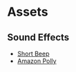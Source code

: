 # Assets

## Sound Effects

* [Short Beep](https://elements.envato.com/household-microwave-microwave-beep-operate-short-3QHS2HZ)
* [Amazon Polly](https://aws.amazon.com/polly/)